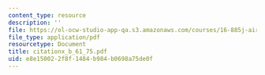 ```yaml
---
content_type: resource
description: ''
file: https://ol-ocw-studio-app-qa.s3.amazonaws.com/courses/16-885j-aircraft-systems-engineering-fall-2004/e8e150022f8f1484b984b0698a75de0f_citationx_b_61_75.pdf
file_type: application/pdf
resourcetype: Document
title: citationx_b_61_75.pdf
uid: e8e15002-2f8f-1484-b984-b0698a75de0f
---
```

